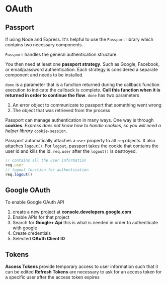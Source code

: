 # OAuth


## Passport
If using Node and Express. It's helpful to use the `Passport` library which contains two necessary components.

`Passport` handles the general authentication structure.

You then need at least one **passport strategy**. Such as Google, Facebook, or email/password authentication. Each strategy is considered a separate component and needs to be installed. 

`done` is a parameter that is a function returned during the callback function execution to indicate the callback is complete. **Call this function when it is returned in order to continue the flow**. `done` has two parameters
1. An error object to communicate to passport that something went wrong
2. The object that was retrieved from the process 

Passport can manage authentication in many ways. One way is through **cookies**. *Express does not know how to handle cookies, so you will need a helper library* `cookie-session`.

Passport automatically attaches a `user` property to all `req` objects. It also attaches `logout()`. For `logout`, passport takes the cookie that contains the user id and kills the id. `req.user` after the `logout()` is destroyed. 
```js
// contains all the user information
req.user
// logout function for authentication
req.logout()
```

## Google OAuth
To enable Google OAuth API
1. create a new project at **console.developers.google.com**
2. Enable APIs for that project
3. Search for **Google+ Api** this is what is needed in order to authenticate with google
4. Create credentials
5. Selected **OAuth Client ID**

## Tokens
**Access Tokens** provide temporary access to user information such that it can be edited
**Refresh Tokens** are necessary to ask for an access token for a specific user after the access token expires